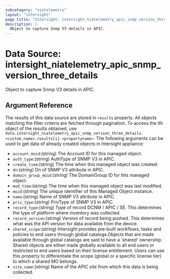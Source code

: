 ```yaml
---
subcategory: "niatelemetry"
layout: "intersight"
page_title: "Intersight: intersight_niatelemetry_apic_snmp_version_three_details"
description: |-
  Object to capture Snmp V3 details in APIC.
---
```


# Data Source: intersight_niatelemetry_apic_snmp_version_three_details
Object to capture Snmp V3 details in APIC.
## Argument Reference
The results of this data source are stored in `results` property.
All objects matching the filter criteria are fetched through pagination.
To access the ith object of the results obtained, use `data.intersight_niatelemetry_apic_snmp_version_three_details.<custom_name>.results[i].<propertyname>`.
The following arguments can be used to get data of already created objects in Intersight appliance:
* `account_moid`:(string) The Account ID for this managed object. 
* `auth_type`:(string) AuthType of SNMP V3 in APIC. 
* `create_time`:(string) The time when this managed object was created. 
* `dn`:(string) Dn of SNMP V3 attribute in APIC. 
* `domain_group_moid`:(string) The DomainGroup ID for this managed object. 
* `mod_time`:(string) The time when this managed object was last modified. 
* `moid`:(string) The unique identifier of this Managed Object instance. 
* `name`:(string) Name of SNMP V3 attribute in APIC. 
* `priv_type`:(string) PrivType of SNMP V3 in APIC. 
* `record_type`:(string) Type of record DCNM / APIC / SE. This determines the type of platform where inventory was collected. 
* `record_version`:(string) Version of record being pushed. This determines what was the API version for data available from the device. 
* `shared_scope`:(string) Intersight provides pre-built workflows, tasks and policies to end users through global catalogs.Objects that are made available through global catalogs are said to have a 'shared' ownership. Shared objects are either made globally available to all end users or restricted to end users based on their license entitlement. Users can use this property to differentiate the scope (global or a specific license tier) to which a shared MO belongs. 
* `site_name`:(string) Name of the APIC site from which this data is being collected. 
 